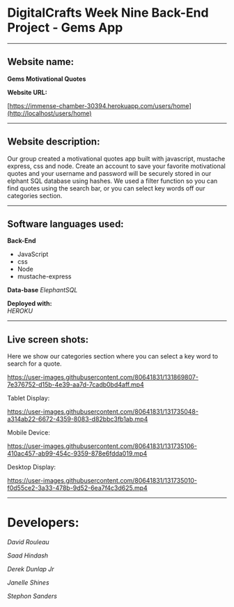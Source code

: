 
# DigitalCrafts Week Nine Back-End Project - Gems App #

__________________________________________________

## Website name: ## 

**Gems Motivational Quotes**

**Website URL:**


[https://immense-chamber-30394.herokuapp.com/users/home](http://localhost/users/home)





__________________________________________________

## Website description:
Our group created a motivational quotes app built with javascript, mustache express, css and node. Create an account to save your favorite motivational quotes and  your username and password will be securely stored in our elphant SQL database using hashes. We used a filter function so you can find quotes using the search bar, or you can select key words off our categories section.  
 
__________________________________________________

## Software languages used: ##

 **Back-End**
  
  * JavaScript 
  * css
  * Node
  * mustache-express
  
 
**Data-base**
  *ElephantSQL*
  
**Deployed with:**  
  *HEROKU*
__________________________________________________
## Live screen shots: ##

Here we show our categories section where you can select a key word to search for a quote.

https://user-images.githubusercontent.com/80641831/131869807-7e376752-d15b-4e39-aa7d-7cadb0bd4aff.mp4







Tablet Display:

https://user-images.githubusercontent.com/80641831/131735048-a314ab22-6672-4359-8083-d82bbc3fb1ab.mp4







Mobile Device:

https://user-images.githubusercontent.com/80641831/131735106-410ac457-ab99-454c-9359-878e6fdda019.mp4


Desktop Display:



https://user-images.githubusercontent.com/80641831/131735010-f0d55ce2-3a33-478b-9d52-6ea7f4c3d625.mp4







_________________________________
# Developers: #

*David Rouleau*

*Saad Hindash*

*Derek Dunlap Jr*

*Janelle Shines*

*Stephon Sanders*
